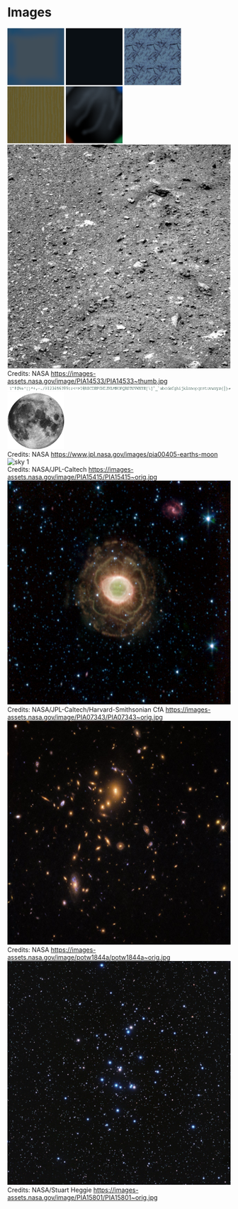 # Images

![element-iron](element-iron-128.png)
![element-magnet](element-magnet-128.png)
![element-rock](element-rock-128.png)
![element-wood](element-wood-128.png)
![flag 01](flag01-128.png)  
![floor 01](floor01-640.png)  
Credits: NASA https://images-assets.nasa.gov/image/PIA14533/PIA14533~thumb.jpg  
![font](font-760x16a.png)  
![moon 1](moon01-128ga.png)  
Credits: NASA https://www.jpl.nasa.gov/images/pia00405-earths-moon  
![sky 1](sky01-2048.png)  
Credits: NASA/JPL-Caltech https://images-assets.nasa.gov/image/PIA15415/PIA15415~orig.jpg  
![sky 2](sky02-2048.png)  
Credits: NASA/JPL-Caltech/Harvard-Smithsonian CfA https://images-assets.nasa.gov/image/PIA07343/PIA07343~orig.jpg  
![sky 3](sky03-2048.png)  
Credits: NASA https://images-assets.nasa.gov/image/potw1844a/potw1844a~orig.jpg  
![sky 4](sky04-2048.png)  
Credits: NASA/Stuart Heggie https://images-assets.nasa.gov/image/PIA15801/PIA15801~orig.jpg  
